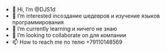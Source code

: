 - 👋 Hi, I’m @DJS1d
- 👀 I’m interested inсоздание шедевров и изучение языков программирования
- 🌱 I’m currently learning  и ничего не знаю
- 💞️ I’m looking to collaborate on  для компании
- 📫 How to reach me  по телю +79110148569

<!---
DJS1d/DJS1d is a ✨ special ✨ repository because its `README.md` (this file) appears on your GitHub profile.
You can click the Preview link to take a look at your changes.
--->
